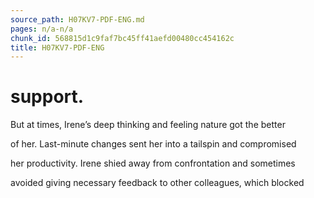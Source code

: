 ```yaml
---
source_path: H07KV7-PDF-ENG.md
pages: n/a-n/a
chunk_id: 568815d1c9faf7bc45ff41aefd00480cc454162c
title: H07KV7-PDF-ENG
---
```

# support.

But at times, Irene’s deep thinking and feeling nature got the better

of her. Last-minute changes sent her into a tailspin and compromised

her productivity. Irene shied away from confrontation and sometimes

avoided giving necessary feedback to other colleagues, which blocked
